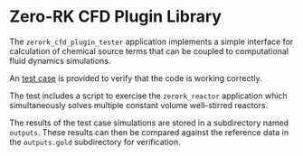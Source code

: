 # Zero-RK CFD Plugin Library

The `zerork_cfd_plugin_tester` application implements a simple interface for 
calculation of chemical source terms that can be coupled to computational
fluid dynamics simulations.

An [test case] is provided to verify that the code is working correctly.

The test includes a script to exercise the `zerork_reactor` application
which simultaneously solves multiple constant volume well-stirred reactors.

The results of the test case simulations are stored in a subdirectory named
`outputs`.  These results can then be compared against the reference data
in the `outputs.gold` subdirectory for verification.

[test case]: https://github.com/llnl/zero-rk/blob/master/applications/cfd_plugin/test

